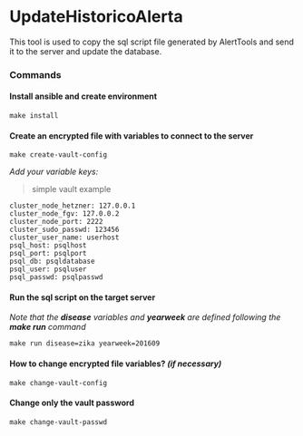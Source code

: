# UpdateHistoricoAlerta

This tool is used to copy the sql script file generated by AlertTools and send it to the server and update the database.

### Commands

#### Install ansible and create environment
```
make install
```
#### Create an encrypted file with variables to connect to the server
```
make create-vault-config
```
*Add your variable keys:*
> simple vault example
```
cluster_node_hetzner: 127.0.0.1
cluster_node_fgv: 127.0.0.2
cluster_node_port: 2222
cluster_sudo_passwd: 123456
cluster_user_name: userhost
psql_host: psqlhost
psql_port: psqlport
psql_db: psqldatabase
psql_user: psqluser
psql_passwd: psqlpasswd
```

####  Run the sql script on the target server
*Note that the **disease** variables and **yearweek** are defined following the **make run** command*
```
make run disease=zika yearweek=201609
```

#### How to change encrypted file variables? *(if necessary)*
```
make change-vault-config
```

#### Change only the vault password

```
make change-vault-passwd
```


